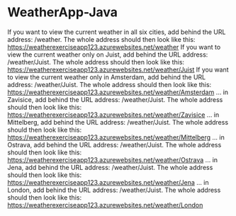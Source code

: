 # WeatherApp-Java

If you want to view the current weather in all six cities, add behind the URL address: /weather. The whole address should then look like this: https://weatherexerciseapp123.azurewebsites.net/weather
If you want to view the current weather only on Juist, add behind the URL address: /weather/Juist. The whole address should then look like this: https://weatherexerciseapp123.azurewebsites.net/weather/Juist
If you want to view the current weather only in Amsterdam, add behind the URL address: /weather/Juist. The whole address should then look like this: https://weatherexerciseapp123.azurewebsites.net/weather/Amsterdam
                                         ... in Zavisice, add behind the URL address: /weather/Juist. The whole address should then look like this: https://weatherexerciseapp123.azurewebsites.net/weather/Zavisice
                                         ... in Mittelberg, add behind the URL address: /weather/Juist. The whole address should then look like this: https://weatherexerciseapp123.azurewebsites.net/weather/Mittelberg
                                         ... in Ostrava, add behind the URL address: /weather/Juist. The whole address should then look like this: https://weatherexerciseapp123.azurewebsites.net/weather/Ostrava
                                         ... in Jena, add behind the URL address: /weather/Juist. The whole address should then look like this: https://weatherexerciseapp123.azurewebsites.net/weather/Jena
                                         ... in London, add behind the URL address: /weather/Juist. The whole address should then look like this: https://weatherexerciseapp123.azurewebsites.net/weather/London
